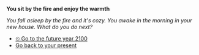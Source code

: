 **You sit by the fire and enjoy the warmth**

*You fall asleep by the fire and it's cozy. You awake in the morning in your new house. What do you do next?*

- [⏲ Go to the future year 2100](../1/0.md) 
- [Go back to your present](1.md)